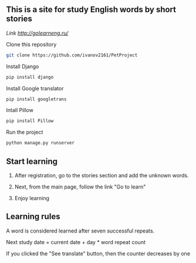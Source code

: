 ## This is a site for study English words by short stories

*Link http://golearneng.ru/*

Clone this repository
```bash
git clone https://github.com/ivanov2161/PetProject
```

Install Django
```bash
pip install django
```
Install Google translator
```bash
pip install googletrans
```
Intall Pillow
```bash
pip install Pillow
```

Run the project
```bash
python manage.py runserver
```

## Start learning

1. After registration, go to the stories section and add the unknown words.

2. Next, from the main page, follow the link "Go to learn"

3. Enjoy learning

## Learning rules
A word is considered learned after seven successful repeats.

Next study date = current date + day * word repeat count

If you clicked the "See translate" button, then the counter decreases by one
